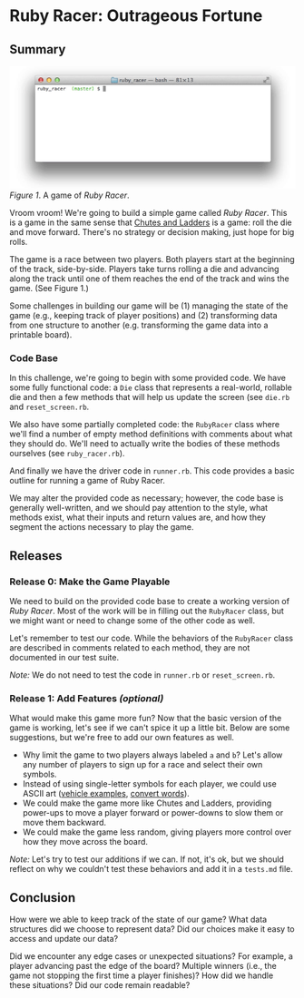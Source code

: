 # Ruby Racer: Outrageous Fortune

## Summary
![ruby race example gif](readme-assets/ruby-racer-example.gif)  
*Figure 1*.  A game of *Ruby Racer*.


Vroom vroom! We're going to build a simple game called *Ruby Racer*. This is a game in the same sense that [Chutes and Ladders](http://en.wikipedia.org/wiki/Snakes_and_Ladders) is a game: roll the die and move forward.  There's no strategy or decision making, just hope for big rolls.

The game is a race between two players.  Both players start at the beginning of the track, side-by-side.  Players take turns rolling a die and advancing along the track until one of them reaches the end of the track and wins the game.  (See Figure 1.)

Some challenges in building our game will be (1) managing the state of the game (e.g., keeping track of player positions) and (2) transforming data from one structure to another (e.g. transforming the game data into a printable board).


### Code Base
In this challenge, we're going to begin with some provided code.  We have some fully functional code:  a `Die` class that represents a real-world, rollable die and then a few methods that will help us update the screen (see `die.rb` and `reset_screen.rb`.

We also have some partially completed code:  the `RubyRacer` class where we'll find a number of empty method definitions with comments about what they should do. We'll need to actually write the bodies of these methods ourselves (see `ruby_racer.rb`).

And finally we have the driver code in `runner.rb`.  This code provides a basic outline for running a game of Ruby Racer.

We may alter the provided code as necessary; however, the code base is generally well-written, and we should pay attention to the style, what methods exist, what their inputs and return values are, and how they segment the actions necessary to play the game.


## Releases
### Release 0: Make the Game Playable
We need to build on the provided code base to create a working version of *Ruby Racer*.  Most of the work will be in filling out the `RubyRacer` class, but we might want or need to change some of the other code as well.

Let's remember to test our code.  While the behaviors of the `RubyRacer` class are described in comments related to each method, they are not documented in our test suite.

*Note:* We do not need to test the code in `runner.rb` or `reset_screen.rb`.


### Release 1:  Add Features *(optional)*
What would make this game more fun?  Now that the basic version of the game is working, let's see if we can't spice it up a little bit.  Below are some suggestions, but we're free to add our own features as well.

- Why limit the game to two players always labeled `a` and `b`?  Let's allow any number of players to sign up for a race and select their own symbols.
- Instead of using single-letter symbols for each player, we could use ASCII art ([vehicle examples](https://sites.google.com/site/asciisandbox/art/vehicles), [convert words](https://github.com/miketierney/artii)).
- We could make the game more like Chutes and Ladders, providing power-ups to move a player forward or power-downs to slow them or move them backward.
- We could make the game less random, giving players more control over how they move across the board.

*Note:*  Let's try to test our additions if we can. If not, it's ok, but we should reflect on why we couldn't test these behaviors and add it in a `tests.md` file.


## Conclusion
How were we able to keep track of the state of our game?  What data structures did we choose to represent data?  Did our choices make it easy to access and update our data?

Did we encounter any edge cases or unexpected situations?  For example, a player advancing past the edge of the board?  Multiple winners (i.e., the game not stopping the first time a player finishes)?  How did we handle these situations?  Did our code remain readable?
